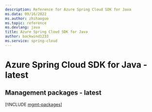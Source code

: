 ```yaml
---
description: Reference for Azure Spring Cloud SDK for Java
ms.data: 09/16/2022
ms.author: zhihaoguo
ms.topic: reference
ms.devlang: java
title: Azure Spring Cloud SDK for Java
author: backwind1233
ms.service: spring-cloud
---
```

# Azure Spring Cloud SDK for Java - latest

## Management packages - latest
[!INCLUDE [mgmt-packages](spring-cloud-mgmt-index.md)]